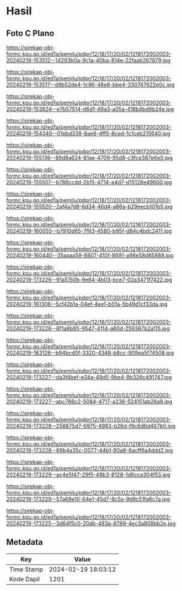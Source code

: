 # Hasil

## Foto C Plano

https://sirekap-obj-formc.kpu.go.id/ed1a/pemilu/pdpr/12/18/17/20/02/1218172002003-20240219-153512--14293b0a-9c1a-40ba-814e-22faab267879.jpg

https://sirekap-obj-formc.kpu.go.id/ed1a/pemilu/pdpr/12/18/17/20/02/1218172002003-20240219-153517--d9b52de4-1c86-48e8-bbe4-330747622e0c.jpg

https://sirekap-obj-formc.kpu.go.id/ed1a/pemilu/pdpr/12/18/17/20/02/1218172002003-20240219-153824--e7b57514-d6d1-49a3-a05a-418b4bd9b24e.jpg

https://sirekap-obj-formc.kpu.go.id/ed1a/pemilu/pdpr/12/18/17/20/02/1218172002003-20240219-154340--01ebd338-8ae6-4ff5-8ced-1c1ceb215640.jpg

https://sirekap-obj-formc.kpu.go.id/ed1a/pemilu/pdpr/12/18/17/20/02/1218172002003-20240219-155136--89d8a624-81ae-4709-95d8-c3fce387e6e0.jpg

https://sirekap-obj-formc.kpu.go.id/ed1a/pemilu/pdpr/12/18/17/20/02/1218172002003-20240219-155507--b788ccdd-2b15-4714-a4d7-d15128e49600.jpg

https://sirekap-obj-formc.kpu.go.id/ed1a/pemilu/pdpr/12/18/17/20/02/1218172002003-20240219-155520--2af4a7d8-6d34-46d4-a86a-b29eecb101b5.jpg

https://sirekap-obj-formc.kpu.go.id/ed1a/pemilu/pdpr/12/18/17/20/02/1218172002003-20240219-160055--b7910d65-7f63-4580-b95f-d84c4bdc2411.jpg

https://sirekap-obj-formc.kpu.go.id/ed1a/pemilu/pdpr/12/18/17/20/02/1218172002003-20240219-160440--35aaaa59-8807-410f-8691-a98e58d65888.jpg

https://sirekap-obj-formc.kpu.go.id/ed1a/pemilu/pdpr/12/18/17/20/02/1218172002003-20240219-173226--91a5150b-9e84-4b03-bce7-02a3471f7422.jpg

https://sirekap-obj-formc.kpu.go.id/ed1a/pemilu/pdpr/12/18/17/20/02/1218172002003-20240219-161306--5cf42b1a-04ef-4ee1-b01a-5b49d1cf33da.jpg

https://sirekap-obj-formc.kpu.go.id/ed1a/pemilu/pdpr/12/18/17/20/02/1218172002003-20240219-173226--6f1a6b95-9547-4114-a60d-259387b2a115.jpg

https://sirekap-obj-formc.kpu.go.id/ed1a/pemilu/pdpr/12/18/17/20/02/1218172002003-20240219-163126--b94bcd0f-3320-4348-b8cc-909ea5f74508.jpg

https://sirekap-obj-formc.kpu.go.id/ed1a/pemilu/pdpr/12/18/17/20/02/1218172002003-20240219-173227--da3f4bef-e24a-49d5-9be4-8b326c491747.jpg

https://sirekap-obj-formc.kpu.go.id/ed1a/pemilu/pdpr/12/18/17/20/02/1218172002003-20240219-173227--abc786c2-5084-4717-a236-524151ab28a9.jpg

https://sirekap-obj-formc.kpu.go.id/ed1a/pemilu/pdpr/12/18/17/20/02/1218172002003-20240219-173228--258875d7-6975-4983-b26d-f9c6d6d467b0.jpg

https://sirekap-obj-formc.kpu.go.id/ed1a/pemilu/pdpr/12/18/17/20/02/1218172002003-20240219-173228--69b4a35c-0077-44b1-80a8-6acff6a4ddd2.jpg

https://sirekap-obj-formc.kpu.go.id/ed1a/pemilu/pdpr/12/18/17/20/02/1218172002003-20240219-173229--ac4e5f47-29f5-49b3-8128-1d6cca304f55.jpg

https://sirekap-obj-formc.kpu.go.id/ed1a/pemilu/pdpr/12/18/17/20/02/1218172002003-20240219-173229--57a69e10-64e1-45d7-8c5a-9d9c51fa6c7a.jpg

https://sirekap-obj-formc.kpu.go.id/ed1a/pemilu/pdpr/12/18/17/20/02/1218172002003-20240219-173225--3d64f5c0-20db-483a-8789-4ec3a808bb2e.jpg


## Metadata

| Key        | Value               |
| ---------- | ------------------- |
| Time Stamp | 2024-02-19 18:03:12 |
| Kode Dapil | 1201                |



